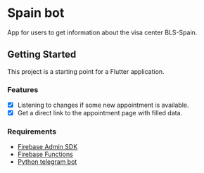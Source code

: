 # Spain bot

App for users to get information about the visa center BLS-Spain.

## Getting Started

This project is a starting point for a Flutter application.

### Features

- [x] Listening to changes if some new appointment is available.
- [x] Get a direct link to the appointment page with filled data.

### Requirements

- [Firebase Admin SDK](https://firebase.google.com/docs/admin/setup#python)
- [Firebase Functions](https://firebase.google.com/docs/functions/get-started?gen=2nd#python-preview)
- [Python telegram bot](https://pypi.org/project/pyTelegramBotAPI/#getting-started)
